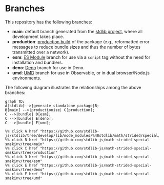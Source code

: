 <!--

@license Apache-2.0

Copyright (c) 2022 The Stdlib Authors.

Licensed under the Apache License, Version 2.0 (the "License");
you may not use this file except in compliance with the License.
You may obtain a copy of the License at

    http://www.apache.org/licenses/LICENSE-2.0

Unless required by applicable law or agreed to in writing, software
distributed under the License is distributed on an "AS IS" BASIS,
WITHOUT WARRANTIES OR CONDITIONS OF ANY KIND, either express or implied.
See the License for the specific language governing permissions and
limitations under the License.

-->

# Branches

This repository has the following branches:

-   **main**: default branch generated from the [stdlib project][stdlib-url], where all development takes place.
-   **production**: [production build][production-url] of the package (e.g., reformatted error messages to reduce bundle sizes and thus the number of bytes transmitted over a network).
-   **esm**: [ES Module][esm-url] branch for use via a `script` tag without the need for installation and bundlers.
-   **deno**: [Deno][deno-url] branch for use in Deno.
-   **umd**: [UMD][umd-url] branch for use in Observable, or in dual browser/Node.js environments.

The following diagram illustrates the relationships among the above branches:

```mermaid
graph TD;
A[stdlib]-->|generate standalone package|B;
B[main] -->|productionize| C[production];
C -->|bundle| D[esm];
C -->|bundle| E[deno];
C -->|bundle| F[umd];

%% click A href "https://github.com/stdlib-js/stdlib/tree/develop/lib/node_modules/%40stdlib/math/strided/special/smskinv"
%% click B href "https://github.com/stdlib-js/math-strided-special-smskinv/tree/main"
%% click C href "https://github.com/stdlib-js/math-strided-special-smskinv/tree/production"
%% click D href "https://github.com/stdlib-js/math-strided-special-smskinv/tree/esm"
%% click E href "https://github.com/stdlib-js/math-strided-special-smskinv/tree/deno"
%% click F href "https://github.com/stdlib-js/math-strided-special-smskinv/tree/umd"
```

[stdlib-url]: https://github.com/stdlib-js/stdlib/tree/develop/lib/node_modules/%40stdlib/math/strided/special/smskinv
[production-url]: https://github.com/stdlib-js/math-strided-special-smskinv/tree/production
[deno-url]: https://github.com/stdlib-js/math-strided-special-smskinv/tree/deno
[umd-url]: https://github.com/stdlib-js/math-strided-special-smskinv/tree/umd
[esm-url]: https://github.com/stdlib-js/math-strided-special-smskinv/tree/esm